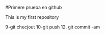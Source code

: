 #Primere prueba en github

This is my first repository

9-git checjout
10-git push
12. git commit -am
